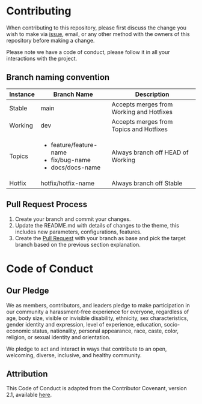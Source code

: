 # Contributing

When contributing to this repository, please first discuss the change you wish to make via [issue](https://github.com/imgios/not-much/issues), email, or any other method with the owners of this repository before making a change. 

Please note we have a code of conduct, please follow it in all your interactions with the project.

## Branch naming convention

| Instance | Branch Name | Description |
|----------|-------------|-------------|
| Stable | main | Accepts merges from Working and Hotfixes |
| Working | dev | Accepts merges from Topics and Hotfixes |
| Topics | <ul><li>feature/feature-name</li><li>fix/bug-name</li><li>docs/docs-name</li></ul> | Always branch off HEAD of Working |
| Hotfix | hotfix/hotfix-name | Always branch off Stable |

## Pull Request Process

1. Create your branch and commit your changes.
2. Update the README.md with details of changes to the theme, this includes new parameters, configurations, features.
3. Create the [Pull Request](https://github.com/imgios/not-much/pulls) with your branch as base and pick the target branch based on the previous section explanation.

# Code of Conduct

## Our Pledge

We as members, contributors, and leaders pledge to make participation in our community a harassment-free experience for everyone, regardless of age, body size, visible or invisible disability, ethnicity, sex characteristics, gender identity and expression, level of experience, education, socio-economic status, nationality, personal appearance, race, caste, color, religion, or sexual identity and orientation.

We pledge to act and interact in ways that contribute to an open, welcoming, diverse, inclusive, and healthy community.

## Attribution

This Code of Conduct is adapted from the Contributor Covenant, version 2.1, available [here](https://www.contributor-covenant.org/version/2/1/code_of_conduct/).
